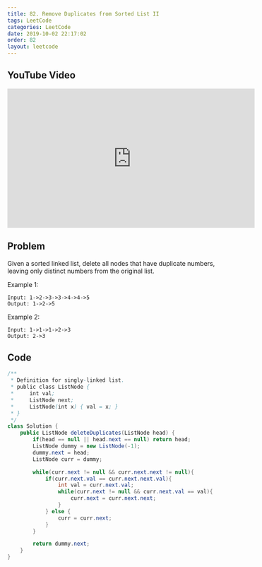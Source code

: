```yaml
---
title: 82. Remove Duplicates from Sorted List II
tags: LeetCode
categories: LeetCode
date: 2019-10-02 22:17:02
order: 82
layout: leetcode
---
```


## YouTube Video

<iframe width="560" height="315" src="https://www.youtube.com/embed/w16pq8_DVno" frameborder="0" allow="accelerometer; autoplay; encrypted-media; gyroscope; picture-in-picture" allowfullscreen></iframe>

## Problem

Given a sorted linked list, delete all nodes that have duplicate numbers, leaving only distinct numbers from the original list.

Example 1:

```
Input: 1->2->3->3->4->4->5
Output: 1->2->5
```

Example 2:

```
Input: 1->1->1->2->3
Output: 2->3
```

## Code

```java
/**
 * Definition for singly-linked list.
 * public class ListNode {
 *     int val;
 *     ListNode next;
 *     ListNode(int x) { val = x; }
 * }
 */
class Solution {
    public ListNode deleteDuplicates(ListNode head) {
        if(head == null || head.next == null) return head;
        ListNode dummy = new ListNode(-1);
        dummy.next = head;
        ListNode curr = dummy;

        while(curr.next != null && curr.next.next != null){
            if(curr.next.val == curr.next.next.val){
                int val = curr.next.val;
                while(curr.next != null && curr.next.val == val){
                    curr.next = curr.next.next;
                }
            } else {
                curr = curr.next;
            }
        }

        return dummy.next;
    }
}
```
